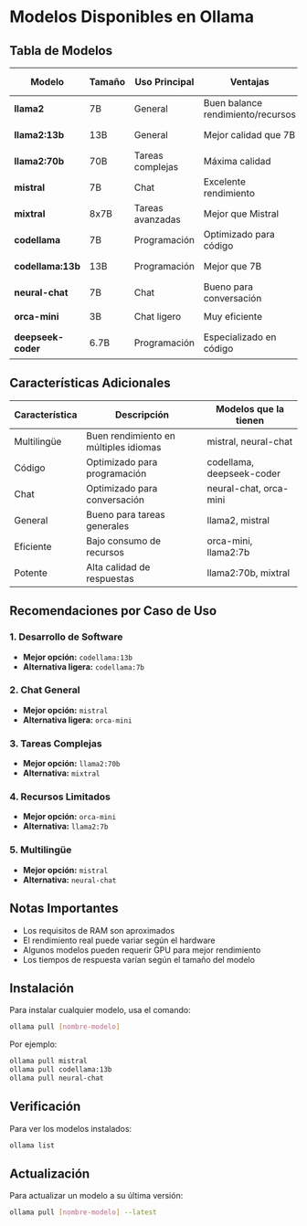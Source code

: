 # Modelos Disponibles en Ollama

## Tabla de Modelos

| Modelo | Tamaño | Uso Principal | Ventajas | Requisitos | Ejemplo de Pull |
|--------|---------|---------------|-----------|------------|-----------------|
| **llama2** | 7B | General | Buen balance rendimiento/recursos | 8GB RAM | `ollama pull llama2` |
| **llama2:13b** | 13B | General | Mejor calidad que 7B | 16GB RAM | `ollama pull llama2:13b` |
| **llama2:70b** | 70B | Tareas complejas | Máxima calidad | 32GB+ RAM | `ollama pull llama2:70b` |
| **mistral** | 7B | Chat | Excelente rendimiento | 8GB RAM | `ollama pull mistral` |
| **mixtral** | 8x7B | Tareas avanzadas | Mejor que Mistral | 16GB+ RAM | `ollama pull mixtral` |
| **codellama** | 7B | Programación | Optimizado para código | 8GB RAM | `ollama pull codellama` |
| **codellama:13b** | 13B | Programación | Mejor que 7B | 16GB RAM | `ollama pull codellama:13b` |
| **neural-chat** | 7B | Chat | Bueno para conversación | 8GB RAM | `ollama pull neural-chat` |
| **orca-mini** | 3B | Chat ligero | Muy eficiente | 4GB RAM | `ollama pull orca-mini` |
| **deepseek-coder** | 6.7B | Programación | Especializado en código | 8GB RAM | `ollama pull deepseek-coder` |

## Características Adicionales

| Característica | Descripción | Modelos que la tienen |
|----------------|-------------|----------------------|
| Multilingüe | Buen rendimiento en múltiples idiomas | mistral, neural-chat |
| Código | Optimizado para programación | codellama, deepseek-coder |
| Chat | Optimizado para conversación | neural-chat, orca-mini |
| General | Bueno para tareas generales | llama2, mistral |
| Eficiente | Bajo consumo de recursos | orca-mini, llama2:7b |
| Potente | Alta calidad de respuestas | llama2:70b, mixtral |

## Recomendaciones por Caso de Uso

### 1. Desarrollo de Software
- **Mejor opción:** `codellama:13b`
- **Alternativa ligera:** `codellama:7b`

### 2. Chat General
- **Mejor opción:** `mistral`
- **Alternativa ligera:** `orca-mini`

### 3. Tareas Complejas
- **Mejor opción:** `llama2:70b`
- **Alternativa:** `mixtral`

### 4. Recursos Limitados
- **Mejor opción:** `orca-mini`
- **Alternativa:** `llama2:7b`

### 5. Multilingüe
- **Mejor opción:** `mistral`
- **Alternativa:** `neural-chat`

## Notas Importantes

- Los requisitos de RAM son aproximados
- El rendimiento real puede variar según el hardware
- Algunos modelos pueden requerir GPU para mejor rendimiento
- Los tiempos de respuesta varían según el tamaño del modelo

## Instalación

Para instalar cualquier modelo, usa el comando:
```bash
ollama pull [nombre-modelo]
```

Por ejemplo:
```bash
ollama pull mistral
ollama pull codellama:13b
ollama pull neural-chat
```

## Verificación

Para ver los modelos instalados:
```bash
ollama list
```

## Actualización

Para actualizar un modelo a su última versión:
```bash
ollama pull [nombre-modelo] --latest
``` 